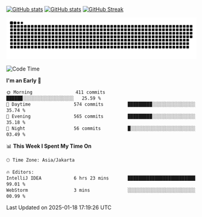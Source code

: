 [![GitHub stats](https://github-readme-stats.vercel.app/api?username=aurelioklv&card_width=500&show_icons=true&rank_icon=github&theme=solarized-dark#gh-dark-mode-only)](https://github.com/anuraghazra/github-readme-stats#gh-dark-mode-only)
[![GitHub stats](https://github-readme-stats.vercel.app/api?username=aurelioklv&card_width=500&show_icons=true&rank_icon=github&theme=buefy#gh-light-mode-only)](https://github.com/anuraghazra/github-readme-stats#gh-light-mode-only)
[![GitHub Streak](https://streak-stats.demolab.com/?user=aurelioklv&card_width=336&theme=solarized-dark)](https://git.io/streak-stats)

<picture>
  <source media="(prefers-color-scheme: dark)" srcset="https://raw.githubusercontent.com/aurelioklv/aurelioklv/snake-output/github-contribution-grid-snake-dark.svg">
  <source media="(prefers-color-scheme: light)" srcset="https://raw.githubusercontent.com/aurelioklv/aurelioklv/snake-output/github-contribution-grid-snake.svg">
  <img alt="github contribution grid snake animation" src="https://raw.githubusercontent.com/aurelioklv/aurelioklv/snake-output/github-contribution-grid-snake.svg">
</picture>

<!--START_SECTION:waka-->
![Code Time](http://img.shields.io/badge/Code%20Time-959%20hrs%2040%20mins-blue)

**I'm an Early 🐤** 

```text
🌞 Morning                411 commits         ██████░░░░░░░░░░░░░░░░░░░   25.59 % 
🌆 Daytime                574 commits         █████████░░░░░░░░░░░░░░░░   35.74 % 
🌃 Evening                565 commits         █████████░░░░░░░░░░░░░░░░   35.18 % 
🌙 Night                  56 commits          █░░░░░░░░░░░░░░░░░░░░░░░░   03.49 % 
```


📊 **This Week I Spent My Time On** 

```text
🕑︎ Time Zone: Asia/Jakarta

🔥 Editors: 
IntelliJ IDEA            6 hrs 23 mins       █████████████████████████   99.01 % 
WebStorm                 3 mins              ░░░░░░░░░░░░░░░░░░░░░░░░░   00.99 % 
```


 Last Updated on 2025-01-18 17:19:26 UTC
<!--END_SECTION:waka-->
